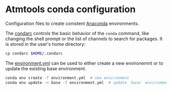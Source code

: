 # Atmtools conda configuration

Configuration files to create conistent [Anaconda] environments.

The [condarc](condarc) controls the basic behavior of the `conda` command, like
changing the shell prompt or the list of channels to search for packages.
It is stored in the user's home directory:
```bash
cp condarc $HOME/.condarc
```

The [environment.yml](environment.yml) can be used to either create a new
environemnt or to update the existing base environment.
```bash
conda env create -f environment.yml  # new environment
conda env update -n base -f environment.yml  # update `base` environment
```

[Anaconda]: https://www.anaconda.com/distribution
